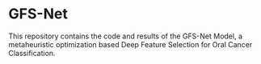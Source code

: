 # GFS-Net
This repository contains the code and results of the GFS-Net Model, a metaheuristic optimization based Deep Feature Selection for Oral Cancer Classification.
